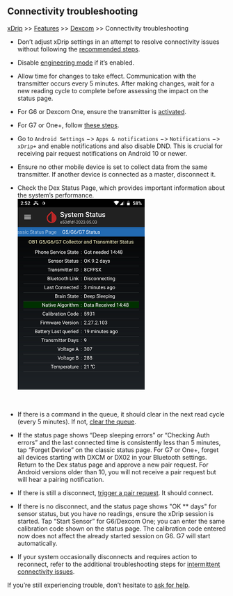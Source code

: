## Connectivity troubleshooting
[xDrip](../README.md) >> [Features](Features_page.md) >> [Dexcom](./Dexcom_page.md) >> Connectivity troubleshooting  
  
* Don’t adjust xDrip settings in an attempt to resolve connectivity issues without following the [recommended steps](./G6-Recommended-Settings.md).  
  
* Disable [engineering mode](./Engineering-Mode.md) if it’s enabled.  
  
 * Allow time for changes to take effect.  Communication with the transmitter occurs every 5 minutes. After making changes, wait for a new reading cycle to complete before assessing the impact on the status page.  
  
* For G6 or Dexcom One, ensure the transmitter is [activated](./Dexcom/NewG6TX_Activation.md).  

* For G7 or One+, follow [these steps](./Dexcom/G7.md).  
  
* Go to `Android Settings` &#8722;> `Apps & notifications` &#8722;> `Notifications` &#8722;> `xDrip+` and enable notifications and also disable DND.  This is crucial for receiving pair request notifications on Android 10 or newer.  
  
* Ensure no other mobile device is set to collect data from the same transmitter. If another device is connected as a master, disconnect it.  
  
* Check the Dex Status Page, which provides important information about the system’s performance.  
![](./images/system-status-pg.png)  
<br/>  
  
* If there is a command in the queue, it should clear in the next read cycle (every 5 minutes). If not, [clear the queue](./Clear-queue.md).  
  
* If the status page shows “Deep sleeping errors” or “Checking Auth errors” and the last connected time is consistently less than 5 minutes, tap “Forget Device” on the classic status page.  For G7 or One+, forget all devices starting with DXCM or DX02 in your Bluetooth settings.  
Return to the Dex status page and approve a new pair request. For Android versions older than 10, you will not receive a pair request but will hear a pairing notification.  
  
* If there is still a disconnect, [trigger a pair request](./MissedPairRequest.md).  It should connect.  
  
* If  there is no disconnect, and the status page shows "OK \*\* days" for sensor status, but you have no readings, ensure the xDrip session is started.  Tap “Start Sensor” for G6/Dexcom One; you can enter the same calibration code shown on the status page. The calibration code entered now does not affect the already started session on G6.  G7 will start automatically.  
  
* If your system occasionally disconnects and requires action to reconnect, refer to the additional troubleshooting steps for [intermittent connectivity issues](./Intermittent.md).  
  
If you’re still experiencing trouble, don’t hesitate to [ask for help](./Contact.md).  
    
  
